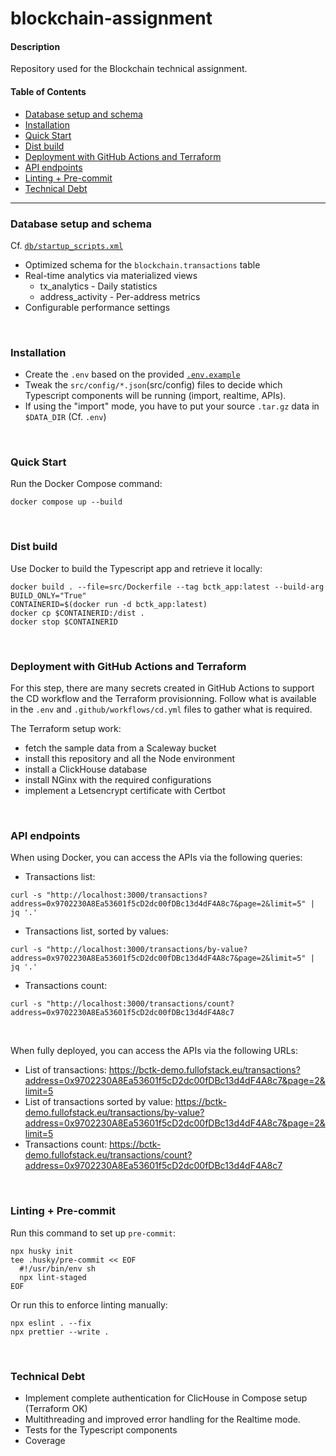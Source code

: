 # blockchain-assignment

#### Description

Repository used for the Blockchain technical assignment.

#### Table of Contents

- [Database setup and schema](#database-setup-and-schema)
- [Installation](#installation)
- [Quick Start](#quick-start)
- [Dist build](#dist-build)
- [Deployment with GitHub Actions and Terraform](#deployment-with-github-actions-and-terraform)
- [API endpoints](#api-endpoints)
- [Linting + Pre-commit](#linting--pre-commit)
- [Technical Debt](#technical-debt)

<hr>

### Database setup and schema

Cf. [`db/startup_scripts.xml`](db/startup_scripts.xml)

- Optimized schema for the `blockchain.transactions` table
- Real-time analytics via materialized views
  - tx_analytics - Daily statistics
  - address_activity - Per-address metrics
- Configurable performance settings

<br>

### Installation

- Create the `.env` based on the provided [`.env.example`](.env.example)
- Tweak the `src/config/*.json`(src/config) files to decide which Typescript components will be running (import, realtime, APIs).
- If using the "import" mode, you have to put your source `.tar.gz` data in `$DATA_DIR` (Cf. `.env`)

<br>

### Quick Start

Run the Docker Compose command:

```
docker compose up --build
```

<br>

### Dist build

Use Docker to build the Typescript app and retrieve it locally:

```
docker build . --file=src/Dockerfile --tag bctk_app:latest --build-arg BUILD_ONLY="True"
CONTAINERID=$(docker run -d bctk_app:latest)
docker cp $CONTAINERID:/dist .
docker stop $CONTAINERID
```

<br>

### Deployment with GitHub Actions and Terraform

For this step, there are many secrets created in GitHub Actions
to support the CD workflow and the Terraform provisionning.
Follow what is available in the `.env` and `.github/workflows/cd.yml` files to gather what is required.

The Terraform setup work:

- fetch the sample data from a Scaleway bucket
- install this repository and all the Node environment
- install a ClickHouse database
- install NGinx with the required configurations
- implement a Letsencrypt certificate with Certbot

<br>

### API endpoints

When using Docker, you can access the APIs via the following queries:

- Transactions list:

```
curl -s "http://localhost:3000/transactions?address=0x9702230A8Ea53601f5cD2dc00fDBc13d4dF4A8c7&page=2&limit=5" | jq '.'
```

- Transactions list, sorted by values:

```
curl -s "http://localhost:3000/transactions/by-value?address=0x9702230A8Ea53601f5cD2dc00fDBc13d4dF4A8c7&page=2&limit=5" | jq '.'
```

- Transactions count:

```
curl -s "http://localhost:3000/transactions/count?address=0x9702230A8Ea53601f5cD2dc00fDBc13d4dF4A8c7
```

<br>

When fully deployed, you can access the APIs via the following URLs:

- List of transactions: https://bctk-demo.fullofstack.eu/transactions?address=0x9702230A8Ea53601f5cD2dc00fDBc13d4dF4A8c7&page=2&limit=5
- List of transactions sorted by value: https://bctk-demo.fullofstack.eu/transactions/by-value?address=0x9702230A8Ea53601f5cD2dc00fDBc13d4dF4A8c7&page=2&limit=5
- Transactions count: https://bctk-demo.fullofstack.eu/transactions/count?address=0x9702230A8Ea53601f5cD2dc00fDBc13d4dF4A8c7

<br>

### Linting + Pre-commit

Run this command to set up `pre-commit`:

```
npx husky init
tee .husky/pre-commit << EOF
  #!/usr/bin/env sh
  npx lint-staged
EOF
```

Or run this to enforce linting manually:

```
npx eslint . --fix
npx prettier --write .
```

<br>

### Technical Debt

- Implement complete authentication for ClicHouse in Compose setup (Terraform OK)
- Multithreading and improved error handling for the Realtime mode.
- Tests for the Typescript components
- Coverage
